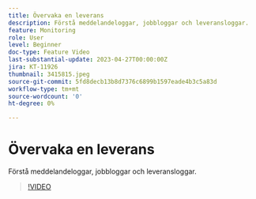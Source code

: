 ```yaml
---
title: Övervaka en leverans
description: Förstå meddelandeloggar, jobbloggar och leveransloggar.
feature: Monitoring
role: User
level: Beginner
doc-type: Feature Video
last-substantial-update: 2023-04-27T00:00:00Z
jira: KT-11926
thumbnail: 3415815.jpeg
source-git-commit: 5fd8decb13b8d7376c6899b1597eade4b3c5a83d
workflow-type: tm+mt
source-wordcount: '0'
ht-degree: 0%

---
```



# Övervaka en leverans

Förstå meddelandeloggar, jobbloggar och leveransloggar.

>[!VIDEO](https://video.tv.adobe.com/v/3415815/?learn=on)
